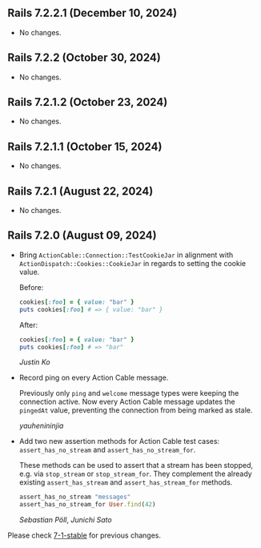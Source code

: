 ## Rails 7.2.2.1 (December 10, 2024)

- No changes.

## Rails 7.2.2 (October 30, 2024)

- No changes.

## Rails 7.2.1.2 (October 23, 2024)

- No changes.

## Rails 7.2.1.1 (October 15, 2024)

- No changes.

## Rails 7.2.1 (August 22, 2024)

- No changes.

## Rails 7.2.0 (August 09, 2024)

- Bring `ActionCable::Connection::TestCookieJar` in alignment with `ActionDispatch::Cookies::CookieJar` in regards to setting the cookie value.

  Before:

  ```ruby
  cookies[:foo] = { value: "bar" }
  puts cookies[:foo] # => { value: "bar" }
  ```

  After:

  ```ruby
  cookies[:foo] = { value: "bar" }
  puts cookies[:foo] # => "bar"
  ```

  _Justin Ko_

- Record ping on every Action Cable message.

  Previously only `ping` and `welcome` message types were keeping the connection active.
  Now every Action Cable message updates the `pingedAt` value, preventing the connection
  from being marked as stale.

  _yauhenininjia_

- Add two new assertion methods for Action Cable test cases: `assert_has_no_stream`
  and `assert_has_no_stream_for`.

  These methods can be used to assert that a stream has been stopped, e.g. via
  `stop_stream` or `stop_stream_for`. They complement the already existing
  `assert_has_stream` and `assert_has_stream_for` methods.

  ```ruby
  assert_has_no_stream "messages"
  assert_has_no_stream_for User.find(42)
  ```

  _Sebastian Pöll_, _Junichi Sato_

Please check [7-1-stable](https://github.com/rails/rails/blob/7-1-stable/actioncable/CHANGELOG.md) for previous changes.
